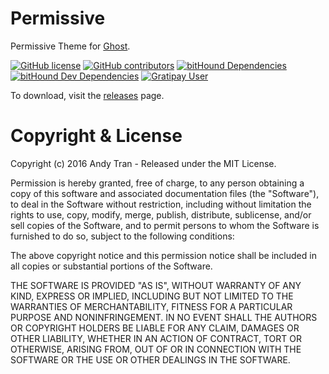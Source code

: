 # Permissive
Permissive Theme for [Ghost](https://github.com/tryghost/ghost/).

[![GitHub license](https://img.shields.io/badge/license-MIT-blue.svg)](https://raw.githubusercontent.com/andyhqtran/permissive/master/LICENSE)
[![GitHub contributors](https://img.shields.io/github/contributors/andyhqtran/Permissive.svg)](https://github.com/andyhqtran/Permissive/graphs/contributors)
[![bitHound Dependencies](https://www.bithound.io/github/andyhqtran/Permissive/badges/dependencies.svg)](https://www.bithound.io/github/andyhqtran/Permissive/master/dependencies/npm)
[![bitHound Dev Dependencies](https://www.bithound.io/github/andyhqtran/Permissive/badges/devDependencies.svg)](https://www.bithound.io/github/andyhqtran/Permissive/master/dependencies/npm)
[![Gratipay User](https://img.shields.io/gratipay/user/andyhqtran.svg)]()

To download, visit the [releases](https://github.com/andyhqtran/Permissive/releases) page.

# Copyright & License
Copyright (c) 2016 Andy Tran - Released under the MIT License.

Permission is hereby granted, free of charge, to any person obtaining a copy
of this software and associated documentation files (the "Software"), to deal
in the Software without restriction, including without limitation the rights
to use, copy, modify, merge, publish, distribute, sublicense, and/or sell
copies of the Software, and to permit persons to whom the Software is
furnished to do so, subject to the following conditions:

The above copyright notice and this permission notice shall be included in all
copies or substantial portions of the Software.

THE SOFTWARE IS PROVIDED "AS IS", WITHOUT WARRANTY OF ANY KIND, EXPRESS OR
IMPLIED, INCLUDING BUT NOT LIMITED TO THE WARRANTIES OF MERCHANTABILITY,
FITNESS FOR A PARTICULAR PURPOSE AND NONINFRINGEMENT. IN NO EVENT SHALL THE
AUTHORS OR COPYRIGHT HOLDERS BE LIABLE FOR ANY CLAIM, DAMAGES OR OTHER
LIABILITY, WHETHER IN AN ACTION OF CONTRACT, TORT OR OTHERWISE, ARISING FROM,
OUT OF OR IN CONNECTION WITH THE SOFTWARE OR THE USE OR OTHER DEALINGS IN THE
SOFTWARE.

